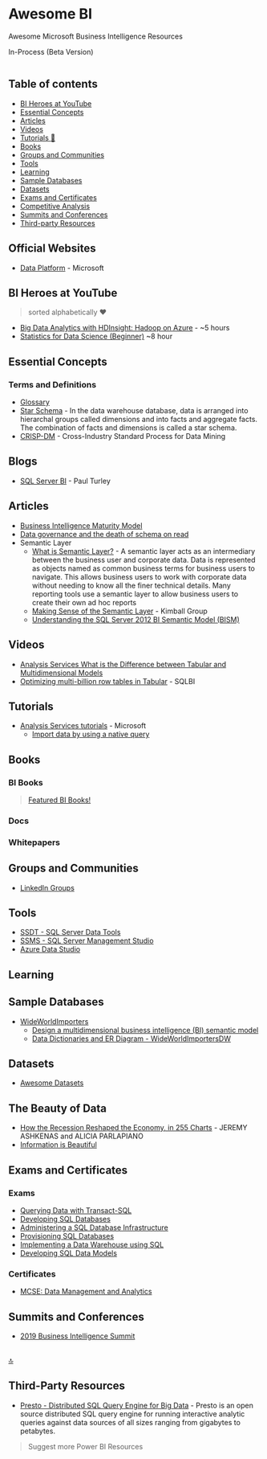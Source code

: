 # Awesome BI
Awesome Microsoft Business Intelligence Resources

In-Process (Beta Version)

```sh

```

## Table of contents

* [BI Heroes at YouTube](#r-heroes-at-youtube)
* [Essential Concepts](#essential-concepts)
* [Articles](#articles)
* [Videos](#videos)
* [Tutorials :star2:](#tutorials)
* [Books](#books)
* [Groups and Communities](#groups-and-communities)
* [Tools](#tools)
* [Learning](#learning)
* [Sample Databases](#sample-databases)
* [Datasets](#datasets)
* [Exams and Certificates](#exams-and-certificates)
* [Competitive Analysis](#competitive-analysis)
* [Summits and Conferences](#summits-and-conferences)
* [Third-party Resources](#third-party-resources)

## Official Websites
* [Data Platform](http://www.microsoft.com/data) - Microsoft


## BI Heroes at YouTube
> sorted alphabetically :heart:
* [Big Data Analytics with HDInsight: Hadoop on Azure](https://www.youtube.com/watch?v=-Qx7AIV0dqY) - ~5 hours
* [Statistics for Data Science (Beginner)](https://www.youtube.com/watch?v=74oUwKezFho) ~8 hour

## Essential Concepts
### Terms and Definitions
* [Glossary](https://github.com/NajiElKotob/Awesome-BI/blob/master/Glossary.md)
* [Star Schema](https://docs.infor.com/help_lawson_cloudsuite_10.1/index.jsp?topic=%2Fcom.lawson.help.reporting%2Fcom.lawson.help.bpwag-w_10.4.0%2FL55461185818015.html) - In the data warehouse database, data is arranged into hierarchal groups called dimensions and into facts and aggregate facts. The combination of facts and dimensions is called a star schema.
* [CRISP-DM](https://www.sv-europe.com/crisp-dm-methodology/) - Cross-Industry Standard Process for Data Mining

## Blogs
* [SQL Server BI](https://sqlserverbi.blog/) - Paul Turley 

## Articles
* [Business Intelligence Maturity Model](https://medium.com/@christopher.shayan/business-intelligence-maturity-model-ff87f360d45c)
* [Data governance and the death of schema on read](https://www.oreilly.com/ideas/data-governance-and-the-death-of-schema-on-read)
* Semantic Layer 
     * [What is Semantic Layer?](https://www.jinfonet.com/resources/bi-defined/semantic-layer/) - A semantic layer acts as an intermediary between the business user and corporate data. Data is represented as objects named as common business terms for business users to navigate. This allows business users to work with corporate data without needing to know all the finer technical details. Many reporting tools use a semantic layer to allow business users to create their own ad hoc reports
     * [Making Sense of the Semantic Layer](https://www.kimballgroup.com/2013/08/design-tip-158-making-sense-of-the-semantic-layer/) - Kimball Group
     * [Understanding the SQL Server 2012 BI Semantic Model (BISM)](https://www.mssqltips.com/sqlservertip/2818/understanding-the-sql-server-2012-bi-semantic-model-bism/)


## Videos
* [Analysis Services What is the Difference between Tabular and Multidimensional Models](https://www.youtube.com/watch?v=Y0hWQh7EJME)
* [Optimizing multi-billion row tables in Tabular](https://www.sqlbi.com/tv/optimizing-multi-billion-row-tables-in-tabular-sqlbits-2017/) - SQLBI

## Tutorials
* [Analysis Services tutorials](https://docs.microsoft.com/en-us/sql/analysis-services/analysis-services-tutorials-ssas) - Microsoft
    * [Import data by using a native query](https://docs.microsoft.com/en-us/sql/analysis-services/tabular-models/ssas-import-query)

## Books
### BI Books
> [Featured BI Books!](http://bit.ly/)

### Docs

### Whitepapers

## Groups and Communities
* [LinkedIn Groups](https://github.com/NajiElKotob/Awesome-Power-BI/blob/master/README.md#groups)

## Tools
* [SSDT - SQL Server Data Tools](https://docs.microsoft.com/en-us/sql/ssdt/download-sql-server-data-tools-ssdt)
* [SSMS - SQL Server Management Studio](https://docs.microsoft.com/en-us/sql/ssms/download-sql-server-management-studio-ssms)
* [Azure Data Studio](https://docs.microsoft.com/en-us/sql/azure-data-studio/download)

## Learning

## Sample Databases
* [WideWorldImporters](https://github.com/Microsoft/sql-server-samples/tree/master/samples/databases/wide-world-importers)
    * [Design a multidimensional business intelligence (BI) semantic model](https://www.microsoftpressstore.com/articles/article.aspx?p=2812063)
    * [Data Dictionaries and ER Diagram - WideWorldImportersDW](https://dataedo.com/samples/html/WideWorldImportersDW/)


## Datasets
* [Awesome Datasets](https://github.com/NajiElKotob/Awesome-Datasets)


## The Beauty of Data
* [How the Recession Reshaped the Economy, in 255 Charts](https://www.nytimes.com/interactive/2014/06/05/upshot/how-the-recession-reshaped-the-economy-in-255-charts.html) - JEREMY ASHKENAS and ALICIA PARLAPIANO
* [Information is Beautiful](https://informationisbeautiful.net/)

## Exams and Certificates
### Exams
* [Querying Data with Transact-SQL](https://www.microsoft.com/en-us/learning/exam-70-761.aspx)
* [Developing SQL Databases](https://www.microsoft.com/en-us/learning/exam-70-762.aspx)
* [Administering a SQL Database Infrastructure](https://www.microsoft.com/en-us/learning/exam-70-764.aspx)
* [Provisioning SQL Databases](https://www.microsoft.com/en-us/learning/exam-70-765.aspx)
* [Implementing a Data Warehouse using SQL](https://www.microsoft.com/en-us/learning/exam-70-767.aspx)
* [Developing SQL Data Models](https://www.microsoft.com/en-us/learning/exam-70-768.aspx)

### Certificates
* [MCSE: Data Management and Analytics](https://www.microsoft.com/en-us/learning/mcse-data-management-analytics.aspx)


## Summits and Conferences
* [2019 Business Intelligence Summit](https://www.conferenz.co.nz/events/2019-business-intelligence-summit)

<br/>[:top:](#table-of-contents)

## Third-Party Resources
* [Presto - Distributed SQL Query Engine for Big Data](https://prestodb.github.io/) - Presto is an open source distributed SQL query engine for running interactive analytic queries against data sources of all sizes ranging from gigabytes to petabytes.

> Suggest more Power BI Resources 
